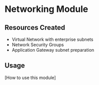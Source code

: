 # Networking Module

## Resources Created
- Virtual Network with enterprise subnets
- Network Security Groups
- Application Gateway subnet preparation

## Usage
[How to use this module]